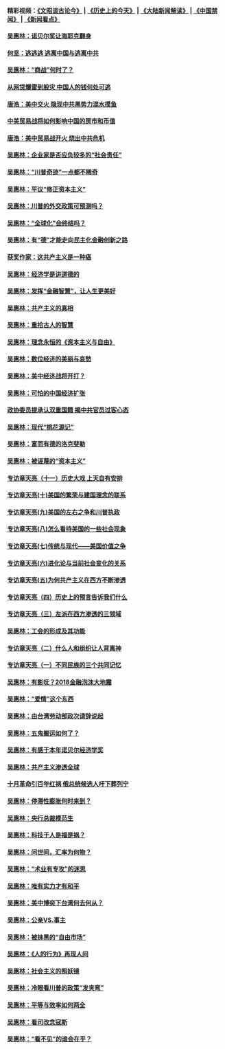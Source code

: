 #### 精彩视频：[《文昭谈古论今》](http://45.32.25.56/wenzhao) | [《历史上的今天》](http://45.32.25.56/today-in-history) | [《大陆新闻解读》](http://45.32.25.56/ntdtv-comedy) | [《中国禁闻》](http://45.32.25.56/ntdtv-news) | [《新闻看点》](http://45.32.25.56/news-insight) 

 #### [吴惠林：诺贝尔奖让海耶克翻身](../pages/nsc423/n10890049.md?t=02040931) 

#### [何坚：逃逃逃 逃离中国与逃离中共](../pages/nsc423/n10592891.md?t=02040931) 

#### [吴惠林：“商战”何时了？](../pages/nsc423/n10573558.md?t=02040931) 

#### [从网贷爆雷到股灾 中国人的钱何处可逃](../pages/nsc423/n10572800.md?t=02040931) 

#### [唐浩：美中交火 隐现中共黑势力混水摸鱼](../pages/nsc423/n10544040.md?t=02040931) 

#### [中美贸易战将如何影响中国的房市和币值](../pages/nsc423/n10543697.md?t=02040931) 

#### [唐浩：美中贸易战开火 烧出中共危机](../pages/nsc423/n10540126.md?t=02040931) 

#### [吴惠林：企业家是否应负较多的“社会责任”](../pages/nsc423/n10535022.md?t=02040931) 

#### [吴惠林：“川普奇迹”一点都不稀奇](../pages/nsc423/n10512808.md?t=02040931) 

#### [吴惠林：平议“修正资本主义”](../pages/nsc423/n10495724.md?t=02040931) 

#### [吴惠林：川普的外交政策可预测吗？](../pages/nsc423/n10462387.md?t=02040931) 

#### [吴惠林：“全球化”会终结吗？](../pages/nsc423/n10452838.md?t=02040931) 

#### [吴惠林：有“德”才能走向民主化金融创新之路](../pages/nsc423/n10432292.md?t=02040931) 

#### [获奖作家：这共产主义是一种癌](../pages/nsc423/n10431541.md?t=02040931) 

#### [吴惠林：经济学是讲道德的](../pages/nsc423/n10398014.md?t=02040931) 

#### [吴惠林：发挥“金融智慧”，让人生更美好](../pages/nsc423/n10375019.md?t=02040931) 

#### [吴惠林：共产主义的真相](../pages/nsc423/n10351394.md?t=02040931) 

#### [吴惠林：重拾古人的智慧](../pages/nsc423/n10337691.md?t=02040931) 

#### [吴惠林：理念永恒的《资本主义与自由》](../pages/nsc423/n10316274.md?t=02040931) 

#### [吴惠林：数位经济的美丽与哀愁](../pages/nsc423/n10292946.md?t=02040931) 

#### [吴惠林：美中经济战将开打？](../pages/nsc423/n10258825.md?t=02040931) 

#### [吴惠林：可怕的中国经济扩张](../pages/nsc423/n10219147.md?t=02040931) 

#### [政协委员提承认双重国籍 揭中共官员过客心态](../pages/nsc423/n10208809.md?t=02040931) 

#### [吴惠林：现代“桃花源记”](../pages/nsc423/n10185234.md?t=02040931) 

#### [吴惠林：富而有德的洛克斐勒](../pages/nsc423/n10142264.md?t=02040931) 

#### [吴惠林：被诬蔑的“资本主义”](../pages/nsc423/n10124816.md?t=02040931) 

#### [专访章天亮（十一）历史大戏 上天自有安排](../pages/nsc423/n10094905.md?t=02040931) 

#### [专访章天亮(十)美国的繁荣与建国理念的联系](../pages/nsc423/n10094899.md?t=02040931) 

#### [专访章天亮(九)美国的左右之争和川普执政](../pages/nsc423/n10094889.md?t=02040931) 

#### [专访章天亮(八)怎么看待美国的一些社会现象](../pages/nsc423/n10094857.md?t=02040931) 

#### [专访章天亮(七)传统与现代——美国价值之争](../pages/nsc423/n10093140.md?t=02040931) 

#### [专访章天亮(六)进化论与当前社会变化的关系](../pages/nsc423/n10092036.md?t=02040931) 

#### [专访章天亮(五)为何共产主义在西方不断渗透](../pages/nsc423/n10083620.md?t=02040931) 

#### [专访章天亮（四）历史上的预言告诉我们什么](../pages/nsc423/n10083606.md?t=02040931) 

#### [专访章天亮（三）左派在西方渗透的三领域](../pages/nsc423/n10081115.md?t=02040931) 

#### [吴惠林：工会的形成及其功能](../pages/nsc423/n10080633.md?t=02040931) 

#### [专访章天亮（二）什么人和组织让人背离神](../pages/nsc423/n10076637.md?t=02040931) 

#### [专访章天亮（一）不同民族的三个共同记忆](../pages/nsc423/n10074188.md?t=02040931) 

#### [吴惠林：有影呒？2018金融泡沫大地震](../pages/nsc423/n10040534.md?t=02040931) 

#### [吴惠林：“爱情”这个东西](../pages/nsc423/n10019423.md?t=02040931) 

#### [吴惠林：由台湾劳动部政次请辞说起](../pages/nsc423/n9979679.md?t=02040931) 

#### [吴惠林：五鬼搬运如何了？](../pages/nsc423/n9925338.md?t=02040931) 

#### [吴惠林：有感于本年诺贝尔经济学奖](../pages/nsc423/n9871883.md?t=02040931) 

#### [吴惠林：共产主义渗透全球](../pages/nsc423/n9812748.md?t=02040931) 

#### [十月革命引百年红祸 俄总统候选人吁下葬列宁](../pages/nsc423/n9810182.md?t=02040931) 

#### [吴惠林：停滞性膨胀何时来到？](../pages/nsc423/n9764136.md?t=02040931) 

#### [吴惠林：央行总裁模范生](../pages/nsc423/n9728134.md?t=02040931) 

#### [吴惠林：科技于人是福是祸？](../pages/nsc423/n9672982.md?t=02040931) 

#### [吴惠林：问世间，汇率为何物？](../pages/nsc423/n9621788.md?t=02040931) 

#### [吴惠林：“术业有专攻”的迷思](../pages/nsc423/n9580363.md?t=02040931) 

#### [吴惠林：唯有实力才有和平](../pages/nsc423/n9529599.md?t=02040931) 

#### [吴惠林：美中博奕下台湾何去何从？](../pages/nsc423/n9483598.md?t=02040931) 

#### [吴惠林：公亲VS.事主](../pages/nsc423/n9425637.md?t=02040931) 

#### [吴惠林：被抹黑的“自由市场”](../pages/nsc423/n9351545.md?t=02040931) 

#### [吴惠林：《人的行为》再现人间](../pages/nsc423/n9296339.md?t=02040931) 

#### [吴惠林：社会主义的照妖镜](../pages/nsc423/n9243460.md?t=02040931) 

#### [吴惠林：冷眼看川普的政策“发夹弯”](../pages/nsc423/n9120684.md?t=02040931) 

#### [吴惠林：平等与效率如何两全](../pages/nsc423/n9075430.md?t=02040931) 

#### [吴惠林：看司改念寇斯](../pages/nsc423/n9024915.md?t=02040931) 

#### [吴惠林：“看不见”的谁会在乎？](../pages/nsc423/n8977488.md?t=02040931) 


